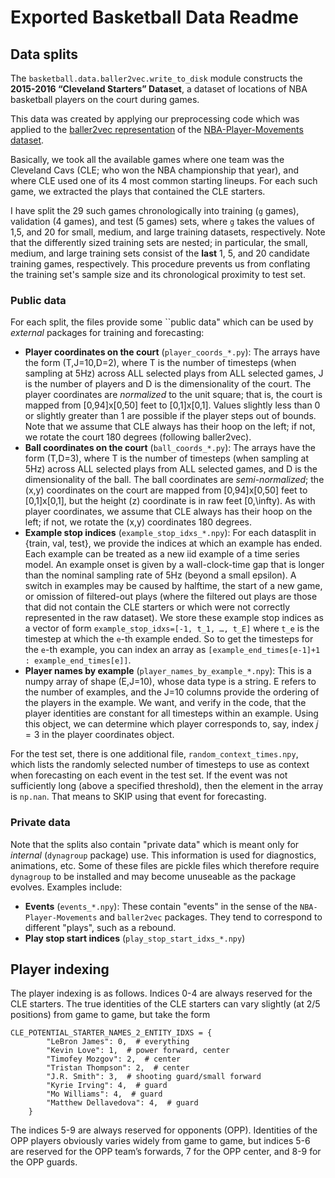 # Exported Basketball Data Readme

## Data splits 

The `basketball.data.baller2vec.write_to_disk` module constructs the **2015-2016 “Cleveland Starters” Dataset**, a 
dataset of locations of NBA basketball players on the court during games.

This data was created by applying our preprocessing code which was applied to the [baller2vec representation](https://github.com/airalcorn2/baller2vec) of the [NBA-Player-Movements dataset](https://github.com/linouk23/NBA-Player-Movements).

Basically, we took all the available games where one team was the Cleveland Cavs (CLE; who won the NBA championship that year), and where CLE used one of its 4 most common starting lineups.   For each such game, we extracted the plays that contained the CLE starters.

I have split the 29 such games chronologically into training (`g` games), validation (4 games), and test (5 games) sets, where `g` takes the values of 1,5, and 20 for small, medium, and large training datasets, respectively. Note that the differently sized training sets are nested; in particular, the small, medium, and large training sets consist of the **last** 1, 5, and 20 candidate training games, respectively.  This procedure prevents us from conflating the training set's sample size and its chronological proximity to test set.

### Public data  

For each split, the files provide some ``public data" which can be used by _external_ packages for training and forecasting:

* **Player coordinates on the court** (`player_coords_*.py`):  The arrays have the form (T,J=10,D=2), where T is the number of timesteps (when sampling at 5Hz) across ALL selected plays from ALL selected games, J is the number of players and D is the dimensionality of the court.  The player coordinates are _normalized_ to the unit square; that is, the court is mapped from [0,94]x[0,50] feet to [0,1]x[0,1].   Values slightly less than 0 or slightly greater than 1 are possible if the player steps out of bounds.  Note that we assume that CLE always has their hoop on the left; if not, we rotate the court 180 degrees (following baller2vec).
* **Ball coordinates on the court** (`ball_coords_*.py`):  The arrays have the form (T,D=3), where T is the number of timesteps (when sampling at 5Hz) across ALL selected plays from ALL selected games, and D is the dimensionality of the ball.  The ball coordinates are _semi-normalized_; the (x,y) coordinates on the court are mapped from [0,94]x[0,50] feet to [0,1]x[0,1], but the height (z) coordinate is in raw feet [0,\infty).  As with player coordinates, we assume that CLE always has their hoop on the left; if not, we rotate the (x,y) coordinates 180 degrees.
*  **Example stop indices** (`example_stop_idxs_*.npy`): For each datasplit in {train, val, test}, we provide the indices at which an example has ended.   Each example can be treated as a new iid example of a time series model.  An example onset is given by a wall-clock-time gap that is longer than the nominal sampling rate of 5Hz (beyond a small epsilon).   A switch in examples may be caused by halftime, the start of a new game, or omission of filtered-out plays (where the filtered out plays are those that did not contain the CLE starters or which were not correctly represented in the raw dataset).   We store these example stop indices as a vector of form `example_stop_idxs=[-1, t_1, …, t_E]` where `t_e` is the timestep at which the `e`-th example ended.      So to get the timesteps for the `e`-th example, you can index an array as `[example_end_times[e-1]+1 : example_end_times[e]]`.
*  **Player names by example** (`player_names_by_example_*.npy`): This is a numpy array of shape (E,J=10), whose data type is a string.  E refers to the number of examples, and the J=10 columns provide the ordering of the players in the example. We want, and verify in the code, that the player identities are constant for all timesteps within an example.  Using this object, we can determine which player corresponds to, say, index $j=3$ in the player coordinates object.

For the test set, there is one additional file, `random_context_times.npy`, which lists the randomly selected number of timesteps to use as context when forecasting on each event in the test set.   If the event was not sufficiently long (above a specified threshold), then the element in the array is `np.nan`.   That means to SKIP using that event for forecasting.


### Private data  

Note that the splits also contain "private data" which is meant only for _internal_ (`dynagroup` package) use.  This information is used for diagnostics, animations, etc.  Some of these files are pickle files which therefore require `dynagroup` to be installed and may become unuseable as the package evolves. Examples include:

* **Events** (`events_*.npy`): These contain "events" in the sense of the `NBA-Player-Movements` and `baller2vec` packages. They tend to correspond to different "plays", such as a rebound.  
* **Play stop start indices** (`play_stop_start_idxs_*.npy`)

## Player indexing

The player indexing is as follows.  Indices 0-4 are always reserved for the CLE starters.   The true identities of the CLE starters can vary slightly (at 2/5 positions) from game to game, but take the form

```
CLE_POTENTIAL_STARTER_NAMES_2_ENTITY_IDXS = {
        "LeBron James": 0,  # everything
        "Kevin Love": 1,  # power forward, center
        "Timofey Mozgov": 2,  # center
        "Tristan Thompson": 2,  # center
        "J.R. Smith": 3,  # shooting guard/small forward
        "Kyrie Irving": 4,  # guard
        "Mo Williams": 4,  # guard
        "Matthew Dellavedova": 4,  # guard
    }
```
   
The indices 5-9 are always reserved for opponents (OPP).  Identities of the OPP players obviously varies widely from game to game, but indices 5-6 are reserved for the OPP team’s forwards, 7  for the OPP center, and 8-9 for the OPP guards. 